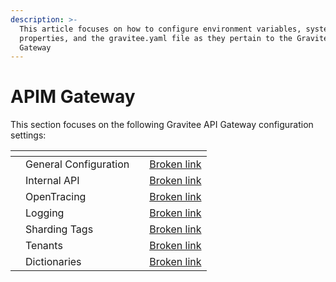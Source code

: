 ```yaml
---
description: >-
  This article focuses on how to configure environment variables, system
  properties, and the gravitee.yaml file as they pertain to the Gravitee API
  Gateway
---
```


# APIM Gateway

This section focuses on the following Gravitee API Gateway configuration settings:

<table data-view="cards"><thead><tr><th></th><th></th><th></th><th data-hidden data-card-target data-type="content-ref"></th></tr></thead><tbody><tr><td></td><td>General Configuration</td><td></td><td><a href="broken-reference">Broken link</a></td></tr><tr><td></td><td>Internal API</td><td></td><td><a href="broken-reference">Broken link</a></td></tr><tr><td></td><td>OpenTracing</td><td></td><td><a href="broken-reference">Broken link</a></td></tr><tr><td></td><td>Logging</td><td></td><td><a href="broken-reference">Broken link</a></td></tr><tr><td></td><td>Sharding Tags</td><td></td><td><a href="broken-reference">Broken link</a></td></tr><tr><td></td><td>Tenants</td><td></td><td><a href="broken-reference">Broken link</a></td></tr><tr><td></td><td>Dictionaries</td><td></td><td><a href="broken-reference">Broken link</a></td></tr></tbody></table>
